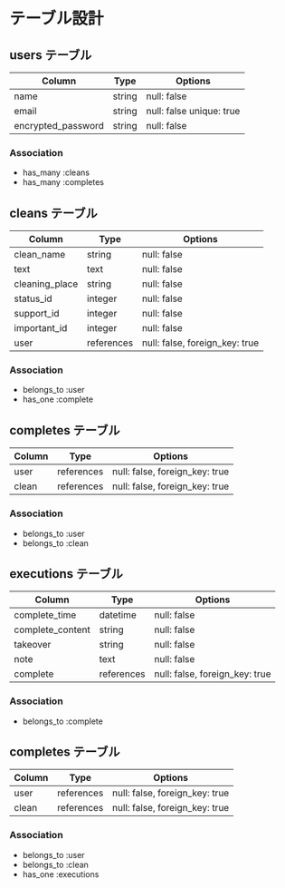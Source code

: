 # テーブル設計

## users テーブル

| Column             | Type   | Options                   |
| ------------------ | ------ | ------------------------- |
| name               | string | null: false               |
| email              | string | null: false  unique: true |
| encrypted_password | string | null: false               |

### Association

- has_many :cleans
- has_many :completes

## cleans テーブル

| Column             | Type         | Options                        |
| ------------------ | ------------ | ------------------------------ |
| clean_name         | string       | null: false                    |
| text               | text         | null: false                    |
| cleaning_place     | string       | null: false                    |
| status_id          | integer      | null: false                    |
| support_id         | integer      | null: false                    |
| important_id       | integer      | null: false                    |
| user               | references   | null: false, foreign_key: true |

### Association

- belongs_to :user
- has_one :complete

## completes テーブル

| Column       | Type       | Options                        |
| ------------ | ---------- | ------------------------------ |
| user         | references | null: false, foreign_key: true |
| clean        | references | null: false, foreign_key: true |

### Association

- belongs_to :user
- belongs_to :clean

## executions テーブル

| Column           | Type       | Options                        |
| ---------------- | ---------- | ------------------------------ |
| complete_time    | datetime   | null: false                    |
| complete_content | string     | null: false                    |
| takeover         | string     | null: false                    |
| note             | text       | null: false                    |
| complete         | references | null: false, foreign_key: true |

### Association

- belongs_to :complete

## completes テーブル

| Column       | Type       | Options                        |
| ------------ | ---------- | ------------------------------ |
| user         | references | null: false, foreign_key: true |
| clean        | references | null: false, foreign_key: true |

### Association

- belongs_to :user
- belongs_to :clean
- has_one :executions